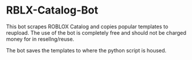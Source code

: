 # RBLX-Catalog-Bot
This bot scrapes ROBLOX Catalog and copies popular templates to reupload.
The use of the bot is completely free and should not be charged money for in resellng/reuse.

The bot saves the templates to where the python script is housed.
